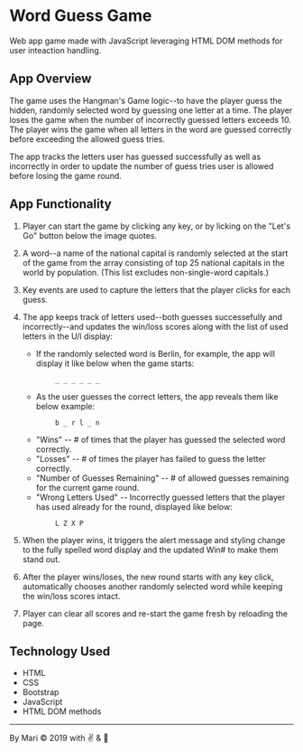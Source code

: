 # Word Guess Game
Web app game made with JavaScript leveraging HTML DOM methods for user inteaction handling.

## App Overview
The game uses the Hangman's Game logic--to have the player guess the hidden, randomly selected word by guessing one letter at a time.  The player loses the game when the number of incorrectly guessed letters exceeds 10.  The player wins the game when all letters in the word are guessed correctly before exceeding the allowed guess tries.

The app tracks the letters user has guessed successfully as well as incorrectly in order to update the number of guess tries user is allowed before losing the game round.  

## App Functionality

1. Player can start the game by clicking any key, or by licking on the "Let's Go" button below the image quotes.
2. A word--a name of the national capital is randomly selected at the start of the game from the array consisting of top 25 national capitals in the world by population.  (This list excludes non-single-word capitals.)
3. Key events are used to capture the letters that the player clicks for each guess.
4. The app keeps track of letters used--both guesses successefully and incorrectly--and updates the win/loss scores along with the list of used letters in the U/I display: 
    
    * If the randomly selected word is Berlin, for example, the app will display it like below when the game starts:
    ```
            _ _ _ _ _ _
    ```
    * As the user guesses the correct letters, the app reveals them like below example:
    ```
            b _ r l _ n
    ```
    * "Wins" --  # of times that the player has guessed the selected word correctly.
    * "Losses" -- # of times the player has failed to guess the letter correctly.
    * "Number of Guesses Remaining" -- # of allowed guesses remaining for the current game round.
    * "Wrong Letters Used" -- Incorrectly guessed letters that the player has used already for the round, displayed like below:
    ```
            L Z X P
    ```

5. When the player wins, it triggers the alert message and styling change to the fully spelled word display and the updated Win# to make them stand out.
6. After the player wins/loses, the new round starts with any key click, automatically chooses another randomly selected word while keeping the win/loss scores intact.
7. Player can clear all scores and re-start the game fresh by reloading the page.

## Technology Used

   * HTML
   * CSS
   * Bootstrap
   * JavaScript
   * HTML DOM methods

---

By Mari &copy; 2019
with :v:  &  :green_heart:
